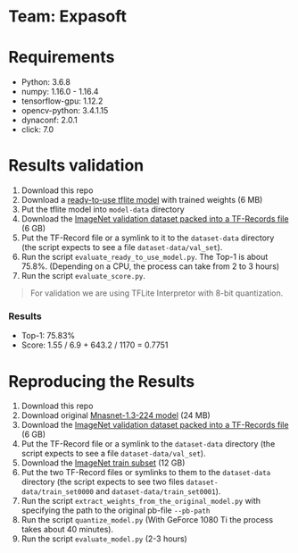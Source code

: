 # Team: Expasoft

# Requirements
  * Python: 3.6.8
  * numpy: 1.16.0 - 1.16.4
  * tensorflow-gpu: 1.12.2
  * opencv-python: 3.4.1.15
  * dynaconf: 2.0.1
  * click: 7.0

# Results validation

 1. Download this repo
 2. Download a [ready-to-use tflite model](https://yadi.sk/d/A0OJB5ovvg-aPQ) with trained weights (6 MB)
 3. Put the tflite model into `model-data` directory
 4. Download the [ImageNet validation dataset packed into a TF-Records file](https://yadi.sk/d/UVI9JniKaspHEg) (6 GB)
 5. Put the TF-Record file or a symlink to it to the `dataset-data` directory (the script expects to see a file `dataset-data/val_set`).
 6. Run the script `evaluate_ready_to_use_model.py`. The Top-1 is about 75.8%.
    (Depending on a CPU, the process can take from 2 to 3 hours)
 7. Run the script `evaluate_score.py`.
 
> For validation we are using TFLite Interpretor with 8-bit quantization.
 
 ### Results
  * Top-1: 75.83%
  * Score: 1.55 / 6.9 + 643.2 / 1170 = 0.7751


# Reproducing the Results

 1. Download this repo
 2. Download original [Mnasnet-1.3-224 model](https://storage.cloud.google.com/download.tensorflow.org/models/tflite/mnasnet_1.3_224_09_07_2018.tgz) (24 MB)
 3. Download the [ImageNet validation dataset packed into a TF-Records file](https://yadi.sk/d/UVI9JniKaspHEg) (6 GB)
 4. Put the TF-Record file or a symlink to the `dataset-data` directory (the script expects to see a file `dataset-data/val_set`).
 5. Download the [ImageNet train subset](https://drive.google.com/drive/folders/1xEH1DejM2e7sj1cn69H5S6rIASiVdtZO?usp=sharing) (12 GB)
 6. Put the two TF-Record files or symlinks to them to the `dataset-data` directory 
    (the script expects to see two files `dataset-data/train_set0000` and `dataset-data/train_set0001`).
 7. Run the script `extract_weights_from_the_original_model.py` with 
    specifying the path to the original pb-file  `--pb-path`
 8. Run the script `quantize_model.py` (With GeForce 1080 Ti the process takes about 40 minutes).
 9. Run the script `evaluate_model.py` (2-3 hours)

